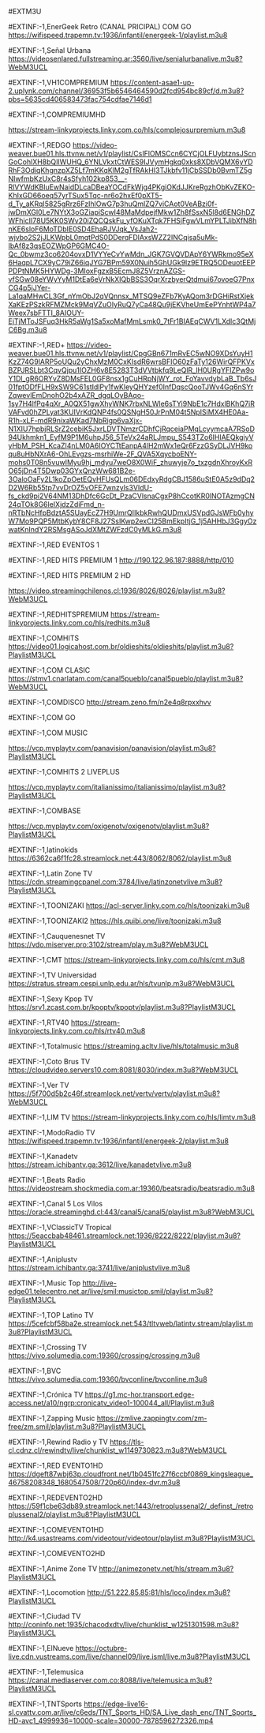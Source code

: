 #EXTM3U

#EXTINF:-1,EnerGeek Retro (CANAL PRICIPAL) COM GO
https://wifispeed.trapemn.tv:1936/infantil/energeek-1/playlist.m3u8

#EXTINF:-1,Señal Urbana
https://videosenlared.fullstreaming.ar:3560/live/senialurbanalive.m3u8?WebM3UCL

#EXTINF:-1,VH1COMPREMIUM
https://content-asae1-up-2.uplynk.com/channel/36953f5b6546464590d2fcd954bc89cf/d.m3u8?pbs=5635cd406583473fac754cdfae7146d1

#EXTINF:-1,COMPREMIUMHD

https://stream-linkyprojects.linky.com.co/hls/complejosurpremium.m3u8

#EXTINF:-1,REDGO
https://video-weaver.bue01.hls.ttvnw.net/v1/playlist/CsIFlOMSCcn6CYCjOLFUybtznsJScnGoCohlXH8bQIlWUHQ_6YNLVkxtCtWES9IJVymHgkq0xks8XDbVQMX6yYDRhF3OdiqKhgnzpXZ5Lf7mKKqKlM2gTfRAkHI3TJkbfv11jCbSSDb0BvmTZ5gNIwfmbKzUxC8r4sSfyh102kp853__-RlVYWdKBluEwNaidDLcaDBeaYOCdFkWjg4PKgiOKdJJKreRgzhObKvZEKO-KhIxGD66oeq57yrTSux5Tqc-nr6o2hxEf0pXT5-d_Ty_aKRqI5825gRrz6FzIhlOwG7p3huQmlZQ7viCAot0VeABzi0f-jwDmXGl0Le7NYtX3oGZiapiScwI48MaMdpejfMkw1Zh8fSsxN5l8d6ENGhDZWFhicII78U5KK0SWv20iZQCQskFu_yfOKuXTqk7FHSjFgwVLmYPLTJibXfN8hnKE6sloF6MoTDbIE0SD4EhaRJVJqk_VsJah2-wjvbo2S2jJLKWpbL0mqtPdS0DDerqFDlAxsWZZ2INCqisa5uMk-IbAf8z3qsEOZWpGP6GMC4O-Qc_0bwmz3co6204ovxD1VYYeCvYwMdn_JGK7GVQVDApY6YWRkmo95eX6HaqpL7CX9yC79iZ66iqJYG7BPm59X0Nuih5GhUGk9lz9ETRQ5ODeuotEEPPDPtNMK5HYWDg-3MIoxFgzxB5EcmJ8Z5VrznAZGS-vfSGw08eYWyYyM1DtEa6eVrNkXIQbBSS3OqrXrzbyerQtdmui67ovoeG7PnxCG4p5jJYer-La1qaMHwCL3Gf_nYmObJ2qVQnnsx_MTSQ9eZFb7KyAQom3rDGHiRstXjekXaKEzPSzkRFMZMck9MqVZuOIyRuQ7yCa48Qu9jEKVheUmEePYnhtWP4a7Weex7sbFTTI_8AIOUY-EjTjMToJSFuq3HkR5aWg1Sa5xoMafMmLsmk0_7tFr1BIAEqCWV1LXdlc3QtMjC6Bg.m3u8

#EXTINF:-1,RED+
https://video-weaver.bue01.hls.ttvnw.net/v1/playlist/CpgGBn671mRvEC5wNO9XDsYuyH1KzZ74G9lARP5oUQu2yChxMzM0CxKIsdR6wrsBFIO60zFaTy126WirQFPKVxBZPJRSLbt3CqvQjpu1IOZH6v8E5283T3dVVtbkfq9LeQlR_lH0URgYFIZPw9oY1Dl_gR6ORYvZ8DMsFEL0GF8nsx1gCuHRpNjWY_rot_FoYavvdybLaB_Tb6sJ01fptODfFLH9xSW9C61stIdlPy1fwKleyQHYzef0InfDqscQooTJWv4Gq6nSYrZqwevlEmDnohO2b4xAZR_dgqLOyBAqo-1sy7H4lfPq4qXr_A0QX51gwXhyWNK7rbxNLWle6sTYi9NbE1c7HdxlBKhQ7iRVAFvd0hZPLyat3KUIVrKdQNP4fs0QSNgH50JrPnM04t5NpISiMX4HE0Aa-R1h-xLF-mdR9nixaWKad7NbRigp6vaXjx-N1XIU7hpbjRLSrZ2cebiK5JxrLDVTNmzrCDhfCjRqceiaPMqLcyymcaA7RSoD94Ukhmkn1_EyfM9P1M6uhpJ56_5TeVx24aRLJmpu_S543TZo6IHlAEQkgiyVyHbM_PSH_KcaZl4nLM0A6IOYCTtEanpA4lH2mWx1eQr6FzzGSyDLJVH9koqu8uHbNXrA6-OhLEvgzs-msrhiWe-2F_QVA5XqycboENY-mohs0T08n5vuwIMyu9hj_mdyu7weO8X0WiF_zhuwyje7o_txzgdnXhroyKxRO65jDn4T5Dwp03GYxQnzWw681B2e-3OaloOaFy2L1koZpOetEQvHFUsQLm06DEdxyRdgCBJ1586uStE0A5z9dDq2D2W6Rb55tp7vvDrOZ5vOFE7wnzyls3VIdU-fs_ckd9pi2V64NM13DhDfc6GcDt_PzaCVlsnaCgxP8hCcotKR0lNOTAzmgCN24qTOk8G6leIXjdzZdiFmd_n-nRTbNcHfpBdztA5SUayEcZ7H9UmrQIIkbkRwhQUDmxUSVpdGJsWFb0yhyW7Mo9PQP5MtbKybY8CF8J27SsIKwp2exCI25BmEkpItjG_1j5AHHbJ3GgyOzwatKnIndY2RSMsgASoJdXMtZWFzdC0yMLkG.m3u8

#EXTINF:-1,RED EVENTOS 1


#EXTINF:-1,RED HITS PREMIUM 1
http://190.122.96.187:8888/http/010

#EXTINF:-1,RED HITS PREMIUM 2 HD

https://video.streamingchilenos.cl:1936/8026/8026/playlist.m3u8?WebM3UCL

#EXTINF:-1,REDHITSPREMIUM
https://stream-linkyprojects.linky.com.co/hls/redhits.m3u8

#EXTINF:-1,COMHITS 
https://video01.logicahost.com.br/oldieshits/oldieshits/playlist.m3u8?PlaylistM3UCL

#EXTINF:-1,COM CLASIC
https://stmv1.cnarlatam.com/canal5pueblo/canal5pueblo/playlist.m3u8?WebM3UCL

#EXTINF:-1,COMDISCO
http://stream.zeno.fm/n2e4q8rpxxhvv

#EXTINF:-1,COM GO


#EXTINF:-1,COM MUSIC

https://vcp.myplaytv.com/panavision/panavision/playlist.m3u8?PlaylistM3UCL

#EXTINF:-1,COMHITS 2 LIVEPLUS

https://vcp.myplaytv.com/italianissimo/italianissimo/playlist.m3u8?PlaylistM3UCL

#EXTINF:-1,COMBASE

https://vcp.myplaytv.com/oxigenotv/oxigenotv/playlist.m3u8?PlaylistM3UCL

#EXTINF:-1,latinokids
https://6362ca6f1fc28.streamlock.net:443/8062/8062/playlist.m3u8

#EXTINF:-1,Latin Zone TV
https://cdn.streamingcpanel.com:3784/live/latinzonetvlive.m3u8?PlaylistM3UCL

#EXTINF:-1,TOONIZAKI
https://acl-server.linky.com.co/hls/toonizaki.m3u8

#EXTINF:-1,TOONIZAKI2
https://hls.quibi.one/live/toonizaki.m3u8

#EXTINF:-1,Cauquenesnet TV
https://vdo.miserver.pro:3102/stream/play.m3u8?WebM3UCL

#EXTINF:-1,CMT
https://stream-linkyprojects.linky.com.co/hls/cmt.m3u8

#EXTINF:-1,TV Universidad
https://stratus.stream.cespi.unlp.edu.ar/hls/tvunlp.m3u8?WebM3UCL

#EXTINF:-1,Sexy Kpop TV
https://srv1.zcast.com.br/kpoptv/kpoptv/playlist.m3u8?PlaylistM3UCL

#EXTINF:-1,RTV40
https://stream-linkyprojects.linky.com.co/hls/rtv40.m3u8

#EXTINF:-1,Totalmusic
https://streaming.acltv.live/hls/totalmusic.m3u8

#EXTINF:-1,Coto Brus TV
https://cloudvideo.servers10.com:8081/8030/index.m3u8?WebM3UCL

#EXTINF:-1,Ver TV
https://5f700d5b2c46f.streamlock.net/vertv/vertv/playlist.m3u8?WebM3UCL

#EXTINF:-1,LIM TV
https://stream-linkyprojects.linky.com.co/hls/limtv.m3u8

#EXTINF:-1,ModoRadio TV
https://wifispeed.trapemn.tv:1936/infantil/energeek-2/playlist.m3u8

#EXTINF:-1,Kanadetv
https://stream.ichibantv.ga:3612/live/kanadetvlive.m3u8

#EXTINF:-1,Beats Radio
https://videostream.shockmedia.com.ar:19360/beatsradio/beatsradio.m3u8

#EXTINF:-1,Canal 5 Los Vilos
https://oracle.streaminghd.cl:443/canal5/canal5/playlist.m3u8?WebM3UCL

#EXTINF:-1,VClassicTV Tropical
https://5eaccbab48461.streamlock.net:1936/8222/8222/playlist.m3u8?PlaylistM3UCL

#EXTINF:-1,Aniplustv
https://stream.ichibantv.ga:3741/live/aniplustvlive.m3u8

#EXTINF:-1,Music Top
http://live-edge01.telecentro.net.ar/live/smil:musictop.smil/playlist.m3u8?PlaylistM3UCL

#EXTINF:-1,TOP Latino TV
https://5cefcbf58ba2e.streamlock.net:543/tltvweb/latintv.stream/playlist.m3u8?PlaylistM3UCL

#EXTINF:-1,Crossing TV 
https://vivo.solumedia.com:19360/crossing/crossing.m3u8

#EXTINF:-1,BVC
https://vivo.solumedia.com:19360/bvconline/bvconline.m3u8

#EXTINF:-1,Crónica TV
https://g1.mc-hor.transport.edge-access.net/a10/ngrp:cronicatv_video1-100044_all/Playlist.m3u8

#EXTINF:-1,Zapping Music
https://zmlive.zappingtv.com/zm-free/zm.smil/playlist.m3u8?PlaylistM3UCL

#EXTINF:-1,Rewind Radio y TV
https://tls-cl.cdnz.cl/rewindtv/live/chunklist_w1149730823.m3u8?WebM3UCL

#EXTINF:-1,RED EVENTO1HD
https://dgeft87wbj63p.cloudfront.net/1b0451fc27f6ccbf0869_kingsleague_46758208348_1680547508/720p60/index-dvr.m3u8

#EXTINF:-1,REDEVENTO2HD
https://59f1cbe63db89.streamlock.net:1443/retroplussenal2/_definst_/retroplussenal2/playlist.m3u8?PlaylistM3UCL

#EXTINF:-1,COMEVENTO1HD
http://k4.usastreams.com/videotour/videotour/playlist.m3u8?PlaylistM3UCL

#EXTINF:-1,COMEVENTO2HD

#EXTINF:-1,Anime Zone TV
http://animezonetv.net/hls/stream.m3u8?PlaylistM3UCL

#EXTINF:-1,Locomotion 
http://51.222.85.85:81/hls/loco/index.m3u8?PlaylistM3UCL


#EXTINF:-1,Ciudad TV 
http://coninfo.net:1935/chacodxdtv/live/chunklist_w1251301598.m3u8?PlaylistM3UCL

#EXTINF:-1,ElNueve
https://octubre-live.cdn.vustreams.com/live/channel09/live.isml/live.m3u8?PlaylistM3UCL

#EXTINF:-1,Telemusica 
https://canal.mediaserver.com.co:8088/live/telemusica.m3u8?PlaylistM3UCL

#EXTINF:-1,TNTSports
https://edge-live16-sl.cvattv.com.ar/live/c6eds/TNT_Sports_HD/SA_Live_dash_enc/TNT_Sports_HD-avc1_4999936=10000-scale=30000-7878596272326.mp4
